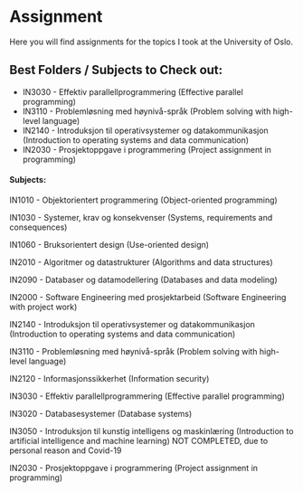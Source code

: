 # Assignment 

Here you will find assignments for the topics I took at the University of Oslo.

## Best Folders / Subjects to Check out:

- IN3030 - Effektiv parallellprogrammering (Effective parallel programming)
- IN3110 - Problemløsning med høynivå-språk (Problem solving with high-level language)
- IN2140 - Introduksjon til operativsystemer og datakommunikasjon (Introduction to operating systems and data communication)
- IN2030 - Prosjektoppgave i programmering (Project assignment in programming)

#### Subjects:

IN1010 - Objektorientert programmering (Object-oriented programming)

IN1030 - Systemer, krav og konsekvenser (Systems, requirements and consequences)

IN1060 - Bruksorientert design (Use-oriented design)



IN2010 - Algoritmer og datastrukturer (Algorithms and data structures)

IN2090 - Databaser og datamodellering (Databases and data modeling)



IN2000 - Software Engineering med prosjektarbeid (Software Engineering with project work)

IN2140 - Introduksjon til operativsystemer og datakommunikasjon (Introduction to operating systems and data communication)



IN3110 - Problemløsning med høynivå-språk (Problem solving with high-level language)

IN2120 - Informasjonssikkerhet (Information security)



IN3030 - Effektiv parallellprogrammering (Effective parallel programming)

IN3020 - Databasesystemer (Database systems)

IN3050 - Introduksjon til kunstig intelligens og maskinlæring (Introduction to artificial intelligence and machine learning) NOT COMPLETED, due to personal reason and Covid-19



IN2030 - Prosjektoppgave i programmering (Project assignment in programming)

